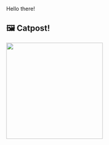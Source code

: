 Hello there!



## 🖼️ Catpost!

<sub>
    <img src="https://cdn2.thecatapi.com/images/7ytef6ltR.jpg" height="256">
</sub>


